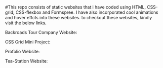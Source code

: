 #This repo consists of static websites that i have coded using HTML, CSS-grid, CSS-flexbox and Formspree. 
I have also incorporated cool animations and hover effcts into these websites.
to checkout these websites, kindly visit the below links.  

Backroads Tour Company Website:   

CSS Grid Mini Project:   

Profolio Website:   

Tea-Station Website:   
